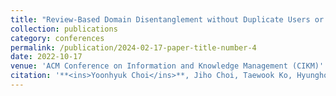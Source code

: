 ```yaml
---
title: "Review-Based Domain Disentanglement without Duplicate Users or Contexts for Cross-Domain Recommendation"
collection: publications
category: conferences
permalink: /publication/2024-02-17-paper-title-number-4
date: 2022-10-17
venue: 'ACM Conference on Information and Knowledge Management (CIKM)'
citation: '**<ins>Yoonhyuk Choi</ins>**, Jiho Choi, Taewook Ko, Hyungho Byun, Chong-Kwon Kim (2022)'
---
```

